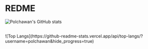 # REDME
![Polchawan's GitHub stats](https://github-readme-stats.vercel.app/api?username=polchawan&show=reviews,discussions_started,discussions_answered,prs_merged,prs_merged_percentage)

<br>
![Top Langs](https://github-readme-stats.vercel.app/api/top-langs/?username=polchawan&hide_progress=true)
